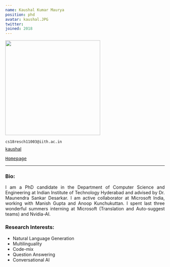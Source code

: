 ```yaml
---
name: Kaushal Kumar Maurya
position: phd
avatar: kaushal.JPG
twitter: 
joined: 2018
---
```


<img width="300" src="{{site.baseurl}}/images/people/{{page.avatar}}" data-action="zoom">

<i class="fa fa-envelope-o"></i> `cs18resch11003@iith.ac.in` <br>
<span style="display: block; margin-bottom: 0.5em"></span>
<a href="https://github.com/kaushal0494/" target=_blank><i class="fa fa-github"></i> kaushal</a><br>

<a href="https://kaushal0494.github.io/" target=_blank><samp>Homepage</samp></a><br>

<hr>

### Bio: 
<p style="text-align: justify">
I am a PhD candidate in the Department of Computer Science and Engineering at Indian Institute of Technology Hyderabad and advised by Dr. Maunendra Sankar Desarkar. I am active collaborator at Microsoft India, working with Manish Gupta and Anoop Kunchukuttan. I spent last three wonderful summers interning at Microsoft (Translation and Auto-suggest teams) and Nvidia-AI.
</p>

### Research Interests:
- Natural Language Generation
- Multilinguality
- Code-mix
- Question Answering
- Conversational AI
